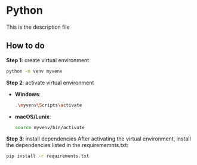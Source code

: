 # Python 
This is the description file  
## How to do  
**Step 1**: create virtual environment  
```bash
python -m venv myvenv
```

**Step 2**: activate virtual environment  
- **Windows**:  
  ```bash
  .\myvenv\Scripts\activate  
  ```
- **macOS/Lunix**:  
  ```bash  
  source myvenv/bin/activate
  ```
**Step 3**: install dependencies
After activating the virtual environment, install the dependencies listed in the requirememnts.txt:
```bash
pip install -r requirements.txt
```
